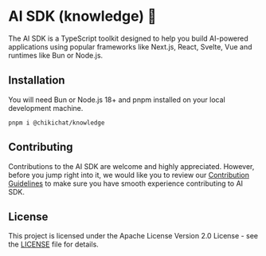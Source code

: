 # AI SDK (knowledge) 👋

The AI SDK is a TypeScript toolkit designed to help you build AI-powered applications
using popular frameworks like Next.js, React, Svelte, Vue and runtimes like Bun or Node.js.

## Installation

You will need Bun or Node.js 18+ and pnpm installed on your local development machine.

```shell
pnpm i @chikichat/knowledge
```

## Contributing

Contributions to the AI SDK are welcome and highly appreciated. However, before you jump right into it, we would like
you to review our [Contribution Guidelines](https://github.com/ChikiChat/ai/blob/main/CONTRIBUTING.md) to make sure you
have smooth experience contributing to AI
SDK.

## License

This project is licensed under the Apache License Version 2.0 License - see
the [LICENSE](https://github.com/ChikiChat/ai/blob/main/LICENSE) file for details.
